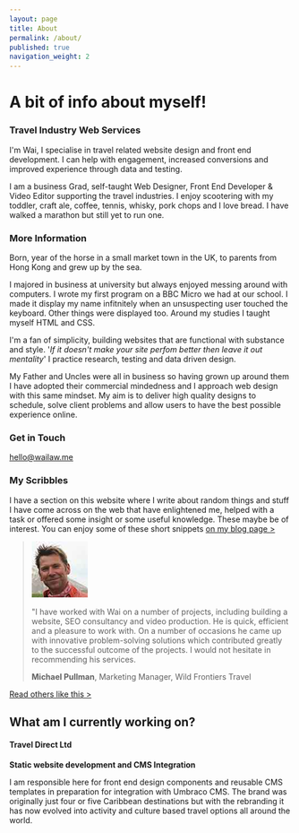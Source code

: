 ```yaml
---
layout: page
title: About
permalink: /about/
published: true
navigation_weight: 2
---
```


# A bit of info about myself!

### Travel Industry Web Services
I'm Wai, I specialise in travel related website design and front end development. I can help with engagement, increased conversions and improved experience through data and testing.

I am a business Grad, self-taught Web Designer, Front End Developer & Video Editor supporting the travel industries. I enjoy scootering with my toddler, craft ale, coffee, tennis, whisky, pork chops and I love bread. I have walked a marathon but still yet to run one.

### More Information
Born, year of the horse in a small market town in the UK, to parents from Hong Kong and grew up by the sea.

I majored in business at university but always enjoyed messing around with computers. I wrote my first program on a BBC Micro we had at our school. I made it display my name infitnitely when an unsuspecting user touched the keyboard. Other things were displayed too. Around my studies I taught myself HTML and CSS.

I'm a fan of simplicity, building websites that are functional with substance and style. '_If it doesn't make your site perfom better then leave it out mentality_' I practice research, testing and data driven design.

My Father and Uncles were all in business so having grown up around them I have adopted their commercial mindedness and I approach web design with this same mindset. My aim is to deliver high quality designs to schedule, solve client problems and allow users to have the best possible experience online.

### Get in Touch
[hello@wailaw.me](mailto:hello@wailaw.me)

### My Scribbles
I have a section on this website where I write about random things and stuff I have come across on the web that have enlightened me, helped with a task or offered some insight or some useful knowledge. These maybe be of interest. You can enjoy some of these short snippets [on my blog page >](https://w-a-i-l-a-w-8.github.io/)


> ![Michael Pullman](/images/testimonial-pics/mike-100x100.jpg "Michael Pullman")
>
> "I have worked with Wai on a number of projects, including building a website, SEO consultancy and video production. He is quick, efficient and a pleasure to work with. On a number of 
> occasions he came up with innovative problem-solving solutions which contributed greatly to the successful outcome of the projects. I would not hesitate in recommending his services. 
>
> __Michael Pullman__, Marketing Manager, Wild Frontiers Travel

[Read others like this >](/reviews/)


## What am I currently working on?

#### Travel Direct Ltd
__Static website development and CMS Integration__

I am responsible here for front end design components and reusable CMS templates in preparation for integration with Umbraco CMS. The brand was originally just four or five Caribbean destinations but with the rebranding it has now evolved into activity and culture based travel options all around the world.